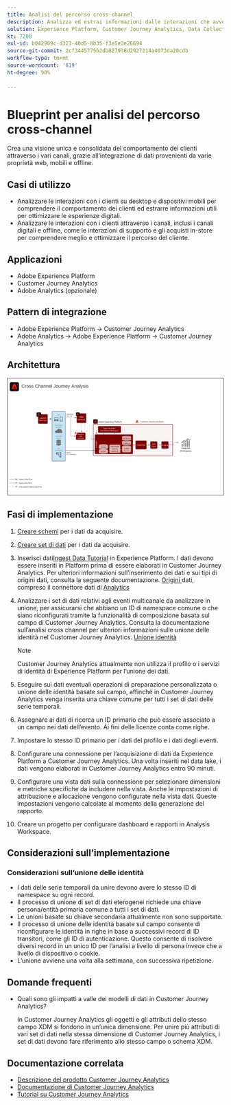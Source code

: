 ```yaml
---
title: Analisi del percorso cross-channel
description: Analizza ed estrai informazioni dalle interazioni che avvengono durante il percorso del cliente.
solution: Experience Platform, Customer Journey Analytics, Data Collection
kt: 7208
exl-id: b042909c-d323-40d5-8b35-f3e5e3e26694
source-git-commit: 2cf3445775b2db827938d2927214a4073da20cdb
workflow-type: tm+mt
source-wordcount: '619'
ht-degree: 90%

---
```


# Blueprint per analisi del percorso cross-channel

Crea una visione unica e consolidata del comportamento dei clienti attraverso i vari canali, grazie all’integrazione di dati provenienti da varie proprietà web, mobili e offline.

## Casi di utilizzo

* Analizzare le interazioni con i clienti su desktop e dispositivi mobili per comprendere il comportamento dei clienti ed estrarre informazioni utili per ottimizzare le esperienze digitali.
* Analizzare le interazioni con i clienti attraverso i canali, inclusi i canali digitali e offline, come le interazioni di supporto e gli acquisti in-store per comprendere meglio e ottimizzare il percorso del cliente. 

## Applicazioni

* Adobe Experience Platform
* Customer Journey Analytics
* Adobe Analytics (opzionale)

## Pattern di integrazione

* Adobe Experience Platform → Customer Journey Analytics
* Adobe Analytics → Adobe Experience Platform → Customer Journey Analytics

## Architettura

<img src="assets/CJA.svg" alt="Architettura di riferimento per il blueprint per Customer Journey Analytics" style="border:1px solid #4a4a4a" />

## Fasi di implementazione

1. [Creare schemi](https://experienceleague.adobe.com/docs/platform-learn/tutorials/schemas/create-a-schema.html?lang=it) per i dati da acquisire.
1. [Creare set di dati](https://experienceleague.adobe.com/docs/platform-learn/tutorials/data-ingestion/create-datasets-and-ingest-data.html?lang=it) per i dati da acquisire.
1. Inserisci dati[Ingest Data Tutorial](https://experienceleague.adobe.com/?recommended=ExperiencePlatform-D-1-2020.1.dataingestion&amp;lang=it) in Experience Platform.
I dati devono essere inseriti in Platform prima di essere elaborati in Customer Journey Analytics. Per ulteriori informazioni sull’inserimento dei dati e sui tipi di origini dati, consulta la seguente documentazione. [Origini ](https://experienceleague.adobe.com/docs/experience-platform/sources/home.html?lang=it) dati, compreso il connettore dati di  [Analytics](https://experienceleague.adobe.com/docs/experience-platform/sources/connectors/adobe-applications/analytics.html?lang=it)
1. Analizzare i set di dati relativi agli eventi multicanale da analizzare in unione, per assicurarsi che abbiano un ID di namespace comune o che siano riconfigurati tramite la funzionalità di composizione basata sul campo di Customer Journey Analytics. Consulta la documentazione sull’analisi cross channel per ulteriori informazioni sulle unione delle identità nel Customer Journey Analytics. [Unione identità](https://experienceleague.adobe.com/docs/analytics-platform/using/cja-connections/cca/overview.html?lang=en)

   >[!NOTE]
   >
   >Customer Journey Analytics attualmente non utilizza il profilo o i servizi di identità di Experience Platform per l’unione dei dati.

1. Eseguire sui dati eventuali operazioni di preparazione personalizzata o unione delle identità basate sul campo, affinché in Customer Journey Analytics venga inserita una chiave comune per tutti i set di dati delle serie temporali.
1. Assegnare ai dati di ricerca un ID primario che può essere associato a un campo nei dati dell’evento. Ai fini delle licenze conta come righe.
1. Impostare lo stesso ID primario per i dati del profilo e i dati degli eventi.
1. Configurare una connessione per l’acquisizione di dati da Experience Platform a Customer Journey Analytics. Una volta inseriti nel data lake, i dati vengono elaborati in Customer Journey Analytics entro 90 minuti.
1. Configurare una vista dati sulla connessione per selezionare dimensioni e metriche specifiche da includere nella vista. Anche le impostazioni di attribuzione e allocazione vengono configurate nella vista dati. Queste impostazioni vengono calcolate al momento della generazione del rapporto.
1. Creare un progetto per configurare dashboard e rapporti in Analysis Workspace.

## Considerazioni sull’implementazione

### Considerazioni sull’unione delle identità

* I dati delle serie temporali da unire devono avere lo stesso ID di namespace su ogni record.
* Il processo di unione di set di dati eterogenei richiede una chiave persona/entità primaria comune a tutti i set di dati.
* Le unioni basate su chiave secondaria attualmente non sono supportate.
* Il processo di unione delle identità basate sul campo consente di riconfigurare le identità in righe in base a successivi record di ID transitori, come gli ID di autenticazione. Questo consente di risolvere diversi record in un unico ID per l’analisi a livello di persona invece che a livello di dispositivo o cookie.
* L’unione avviene una volta alla settimana, con successiva ripetizione.

## Domande frequenti

* Quali sono gli impatti a valle dei modelli di dati in Customer Journey Analytics?

   In Customer Journey Analytics gli oggetti e gli attributi dello stesso campo XDM si fondono in un’unica dimensione. Per unire più attributi di vari set di dati nella stessa dimensione di Customer Journey Analytics, i set di dati devono fare riferimento allo stesso campo o schema XDM.

## Documentazione correlata

* [Descrizione del prodotto Customer Journey Analytics](https://helpx.adobe.com/it/legal/product-descriptions/customer-journey-analytics.html)
* [Documentazione di Customer Journey Analytics](https://experienceleague.adobe.com/docs/customer-journey-analytics.html?lang=it)
* [Tutorial su Customer Journey Analytics](https://experienceleague.adobe.com/docs/customer-journey-analytics-learn/tutorials/overview.html?lang=it)
